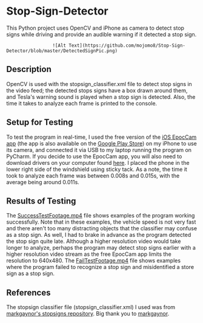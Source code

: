 # Stop-Sign-Detector
This Python project uses OpenCV and iPhone as camera to detect stop signs while driving and provide an audible warning if it detected a stop sign.

                     ![Alt Text](https://github.com/mojomo8/Stop-Sign-Detector/blob/master/DetectedSignPic.png)
## Description
OpenCV is used with the stopsign_classifier.xml file to detect stop signs in the video feed; the detected stops signs have a box drawn around them, and Tesla's warning sound is played when a stop sign is detected. Also, the time it takes to analyze each frame is printed to the console.

## Setup for Testing
To test the program in real-time, I used the free version of the [iOS EpocCam app](https://apps.apple.com/us/app/epoccam-webcam-for-mac-and-pc/id449133483) (the app is also available on the [Google Play Store](https://play.google.com/store/apps/details?id=com.kinoni.webcam2&hl=en_CA)) on my iPhone to use its camera, and connected it via USB to my laptop running the program on PyCharm. If you decide to use the EpocCam app, you will also need to download drivers on your computer found [here](https://www.kinoni.com/). I placed the phone in the lower right side of the windshield using sticky tack. As a note, the time it took to analyze each frame was between 0.008s and 0.015s, with the average being around 0.011s.

## Results of Testing
The [SuccessTestFootage.mp4](https://github.com/mojomo8/Stop-Sign-Detector/blob/master/SuccessTestFootage.mp4) file shows examples of the program working successfully. Note that in these examples, the vehicle speed is not very fast and there aren't too many distracting objects that the classifier may confuse as a stop sign. As well, I had to brake in advance as the program detected the stop sign quite late. Although a higher resolution video would take longer to analyze, perhaps the program may detect stop signs earlier with a higher resolution video stream as the free EpocCam app limits the resolution to 640x480. The [FailTestFootage.mp4](https://github.com/mojomo8/Stop-Sign-Detector/blob/master/FailTestFootage.mp4) file shows examples where the program failed to recognize a stop sign and misidentified a store sign as a stop sign.

## References 
The stopsign classifier file (stopsign_classifier.xml) I used was from [markgaynor's stopsigns repository](https://github.com/markgaynor/stopsigns). Big thank you to [markgaynor](https://github.com/markgaynor).

